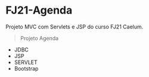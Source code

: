 # FJ21-Agenda
Projeto MVC com Servlets e JSP do curso FJ21 Caelum.

> Projeto Agenda
- JDBC
- JSP
- SERVLET
- Bootstrap

